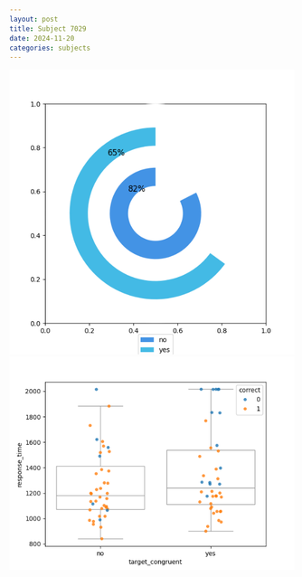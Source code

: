 ```yaml
---
layout: post
title: Subject 7029
date: 2024-11-20
categories: subjects
---
```


![](data/7029/run-5/7029_accuracy_target_congruence.png)
![](data/7029/run-5/7029_rt_congruence.png)
